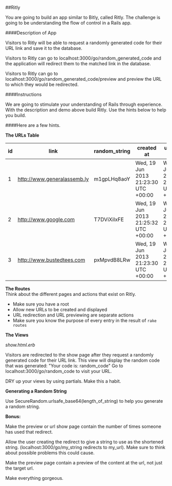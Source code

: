 ##Ritly

You are going to build an app similar to Bitly, called Ritly. The challenge is going to be understanding the flow of control in a Rails app.  

####Description of App

Visitors to Ritly will be able to request a randomly generated code for their URL link and save it to the database.  

Visitors to Ritly can go to localhost:3000/go/random_generated_code and the application will redirect them to the matched link in the database.  

Visitors to Ritly can go to localhost:3000/go/random_generated_code/preview and preview the URL to which they would be redirected.  

####Instructions

We are going to stimulate your understanding of Rails through experience. With the description and demo above build Ritly. Use the hints below to help you build.

####Here are a few hints.

**The URLs Table**  


|id |            link	            | random_string|               created at              |             updated at             |
|---|-----------------------------|--------------|---------------------------------------|------------------------------------|
|1	| http://www.generalassemb.ly	|  m1gpLHq8aoY | Wed, 19 Jun 2013 21:23:30 UTC +00:00	|Wed, 19 Jun 2013 21:23:30 UTC +00:00|
|2	| http://www.google.com	      |  T7DViXiIxFE | Wed, 19 Jun 2013 21:25:32 UTC +00:00	|Wed, 19 Jun 2013 21:25:32 UTC +00:00|
|3	| http://www.bustedtees.com	  |  pxMpvdB8LRw | Wed, 19 Jun 2013 21:23:30 UTC +00:00	|Wed, 19 Jun 2013 21:23:30 UTC +00:00|


**The Routes**  
Think about the different pages and actions that exist on Ritly.  

- Make sure you have a root
- Allow new URLs to be created and displayed
- URL redirection and URL previewing are separate actions
- Make sure you know the purpose of every entry in the result of `rake routes`

**The Views**  

*show.html.erb*  

Visitors are redirected to the show page after they request a randomly generated code for their URL link.
This view will display the random code that was generated: "Your code is: random_code" Go to localhost:3000/go/random_code to visit your URL.

DRY up your views by using partials. Make this a habit.

**Generating a Random String**  

Use SecureRandom.urlsafe_base64(length_of_string) to help you generate a random string.

**Bonus:**  

Make the preview or url show page contain the number of times someone has used that redirect.

Allow the user creating the redirect to give a string to use as the shortened string.  (localhost:3000/go/my_string redirects to my_url). Make sure to think about possible problems this could cause.

Make the preview page contain a preview of the content at the url, not just the target url.

Make everything gorgeous.
